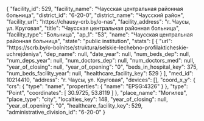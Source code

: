 {
    "facility_id": 529,
    "facility_name": "Чаусская центральная районная больница",
    "district_id": "6-20-0",
    "district_name": "Чаусский район",
    "facility_url": "https:\/\/chausy-crb.by\/o-nas",
    "facility_address": "г. Чаусы, ул. Круговая",
    "title": "Чаусская центральная районная больница",
    "facility_type": "Больница",
    "ap_1": "53",
    "name": "Чаусская центральная районная больница",
    "state": "public institution",
    "stats": [
        {
            "url": "https:\/\/scrb.by\/o-bolnitse\/struktura\/selskie-lechebno-profilakticheskie-uchrejdeniya",
            "dep_name": null,
            "date_year": null,
            "num_beds_dep": null,
            "num_deps_year": null,
            "num_doctors_dep": null,
            "num_doctors_med": null,
            "year_of_closing": null,
            "year_of_opening": "0",
            "beds_in_hospital_key": 375,
            "num_beds_facility_year": null,
            "healthcare_facility_key": 529
        }
    ],
    "med_id": 10214410,
    "address": "г. Чаусы, ул. Круговая",
    "devices": [],
    "coord_x_y": {
        "crs": {
            "type": "name",
            "properties": {
                "name": "EPSG:4326"
            }
        },
        "type": "Point",
        "coordinates": [
            30.9725,
            53.8119
        ]
    },
    "place_name": "Могилев",
    "place_type": "city",
    "localties_key": 148,
    "year_of_closing": null,
    "year_of_opening": "0",
    "healthcare_facility_key": 529,
    "administrative_division_id": "6-20-0"
}